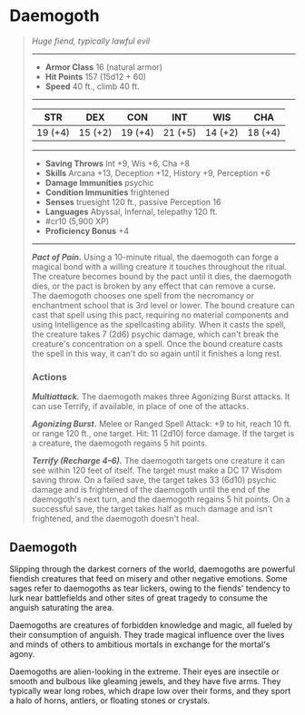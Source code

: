 # Daemogoth
>*Huge fiend, typically lawful evil*
>___
>- **Armor Class** 16 (natural armor)
>- **Hit Points** 157 (15d12 + 60)
>- **Speed** 40 ft., climb 40 ft.
>___
>|STR|DEX|CON|INT|WIS|CHA|
>|:---:|:---:|:---:|:---:|:---:|:---:|
>|19 (+4)|15 (+2)|19 (+4)|21 (+5)|14 (+2)|18 (+4)|
>___
>- **Saving Throws** Int +9, Wis +6, Cha +8
>- **Skills** Arcana +13, Deception +12, History +9, Perception +6
>- **Damage Immunities** psychic
>- **Condition Immunities** frightened
>- **Senses** truesight 120 ft., passive Perception 16
>- **Languages** Abyssal, Infernal, telepathy 120 ft.
>- #cr10 (5,900 XP)
>- **Proficiency Bonus** +4
>___
>***Pact of Pain.*** Using a 10-minute ritual, the daemogoth can forge a magical bond with a willing creature it touches throughout the ritual. The creature becomes bound by the pact until it dies, the daemogoth dies, or the pact is broken by any effect that can remove a curse.  
>The daemogoth chooses one spell from the necromancy or enchantment school that is 3rd level or lower. The bound creature can cast that spell using this pact, requiring no material components and using Intelligence as the spellcasting ability. When it casts the spell, the creature takes 7 (2d6) psychic damage, which can't break the creature's concentration on a spell. Once the bound creature casts the spell in this way, it can't do so again until it finishes a long rest.  
>
>### Actions
>***Multiattack.*** The daemogoth makes three Agonizing Burst attacks. It can use Terrify, if available, in place of one of the attacks.  
>
>***Agonizing Burst.*** Melee  or Ranged Spell Attack: +9 to hit, reach 10 ft. or range 120 ft., one target. Hit: 11 (2d10) force damage. If the target is a creature, the daemogoth regains 5 hit points.  
>
>***Terrify (Recharge 4–6).*** The daemogoth targets one creature it can see within 120 feet of itself. The target must make a DC 17 Wisdom saving throw. On a failed save, the target takes 33 (6d10) psychic damage and is frightened of the daemogoth until the end of the daemogoth's next turn, and the daemogoth regains 5 hit points. On a successful save, the target takes half as much damage and isn't frightened, and the daemogoth doesn't heal.

## Daemogoth

Slipping through the darkest corners of the world, daemogoths are powerful fiendish creatures that feed on misery and other negative emotions. Some sages refer to daemogoths as tear lickers, owing to the fiends' tendency to lurk near battlefields and other sites of great tragedy to consume the anguish saturating the area.

Daemogoths are creatures of forbidden knowledge and magic, all fueled by their consumption of anguish. They trade magical influence over the lives and minds of others to ambitious mortals in exchange for the mortal's agony.

Daemogoths are alien-looking in the extreme. Their eyes are insectile or smooth and bulbous like gleaming jewels, and they have five arms. They typically  wear long robes, which drape low over their forms, and they sport a halo of horns, antlers, or floating stones or crystals.